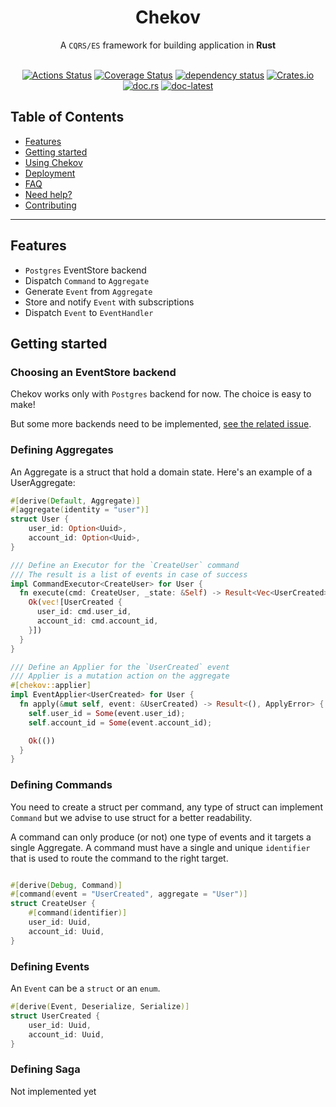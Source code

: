 <h1 align="center">Chekov</h1>

<div align="center">
  A <code>CQRS/ES</code> framework for building application in <strong>Rust</strong>
</div>

<br />

<div align="center">
  
  [![Actions Status](https://github.com/freyskeyd/chekov/workflows/CI/badge.svg)](https://github.com/Freyskeyd/chekov/actions) [![Coverage Status](https://coveralls.io/repos/github/Freyskeyd/chekov/badge.svg?branch=master&service=github)](https://coveralls.io/github/Freyskeyd/chekov?branch=master) [![dependency status](https://deps.rs/repo/github/freyskeyd/chekov/status.svg)](https://deps.rs/repo/github/freyskeyd/chekov) [![Crates.io](https://img.shields.io/crates/v/chekov.svg)](https://crates.io/crates/chekov) [![doc.rs](https://docs.rs/chekov/badge.svg)](https://docs.rs/chekov) [![doc-latest](https://img.shields.io/badge/docs-latest-blue.svg?style=flat-square)](https://freyskeyd.github.io/chekov/chekov/)

</div>

## Table of Contents
- [Features](#features)
- [Getting started](#getting-started)
- [Using Chekov](#using-chekov)
- [Deployment](#deployment)
- [FAQ](#faq)
- [Need help?](#need-help)
- [Contributing](#contributing)

---

## Features

- `Postgres` EventStore backend
- Dispatch `Command` to `Aggregate`
- Generate `Event` from `Aggregate`
- Store and notify `Event` with subscriptions
- Dispatch `Event` to `EventHandler`

## Getting started

### Choosing an EventStore backend

Chekov works only with `Postgres` backend for now. The choice is easy to make!

But some more backends need to be implemented, [see the related issue](#14).

### Defining Aggregates

An Aggregate is a struct that hold a domain state. Here's an example of a UserAggregate:

```rust
#[derive(Default, Aggregate)]
#[aggregate(identity = "user")]
struct User {
    user_id: Option<Uuid>,
    account_id: Option<Uuid>,
}

/// Define an Executor for the `CreateUser` command
/// The result is a list of events in case of success
impl CommandExecutor<CreateUser> for User {
  fn execute(cmd: CreateUser, _state: &Self) -> Result<Vec<UserCreated>, CommandExecutorError> {
    Ok(vec![UserCreated {
      user_id: cmd.user_id,
      account_id: cmd.account_id,
    }])
  }
}

/// Define an Applier for the `UserCreated` event
/// Applier is a mutation action on the aggregate
#[chekov::applier]
impl EventApplier<UserCreated> for User {
  fn apply(&mut self, event: &UserCreated) -> Result<(), ApplyError> {
    self.user_id = Some(event.user_id);
    self.account_id = Some(event.account_id);

    Ok(())
  }
}

```

### Defining Commands

You need to create a struct per command, any type of struct can implement `Command` but we advise to use struct for a better readability.

A command can only produce (or not) one type of events and it targets a single Aggregate.
A command must have a single and unique `identifier` that is used to route the command to the right target.

```rust

#[derive(Debug, Command)]
#[command(event = "UserCreated", aggregate = "User")]
struct CreateUser {
    #[command(identifier)]
    user_id: Uuid,
    account_id: Uuid,
}
```

### Defining Events

An `Event` can be a `struct` or an `enum`.

```rust
#[derive(Event, Deserialize, Serialize)]
struct UserCreated {
    user_id: Uuid,
    account_id: Uuid,
}
```

### Defining Saga

Not implemented yet
